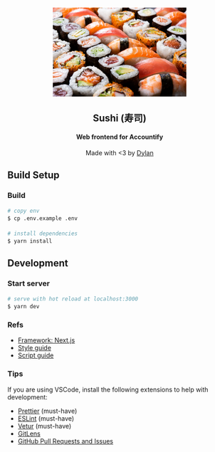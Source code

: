 <p align="center">
  <br />
  <img
    width="300"
    src="./public/images/sushi.png"
    alt="Sushi"
  />
</p>

<h2 align="center">
Sushi (寿司)
</h2>
<h4 align="center">
Web frontend for Accountify
</h4>
<p align="center">
  Made with <3 by <a href="https://app.slack.com/client/T02D9RVN1/C019KFU6C0N" target="_blank">Dylan
  </a>
</p>

## Build Setup

### Build

```bash
# copy env
$ cp .env.example .env

# install dependencies
$ yarn install
```

## Development

### Start server

```bash
# serve with hot reload at localhost:3000
$ yarn dev
```

### Refs

- [Framework: Next.js](https://nextjs.org)
- [Style guide](./STYLE_GUIDE.md)
- [Script guide](./SCRIPT_GUIDE.md)

### Tips

If you are using VSCode, install the following extensions to help with development:

- [Prettier](https://marketplace.visualstudio.com/items?itemName=esbenp.prettier-vscode) (must-have)
- [ESLint](https://marketplace.visualstudio.com/items?itemName=dbaeumer.vscode-eslint) (must-have)
- [Vetur](https://marketplace.visualstudio.com/items?itemName=octref.vetur) (must-have)
- [GitLens](https://marketplace.visualstudio.com/items?itemName=eamodio.gitlens)
- [GitHub Pull Requests and Issues](https://marketplace.visualstudio.com/items?itemName=GitHub.vscode-pull-request-github)
